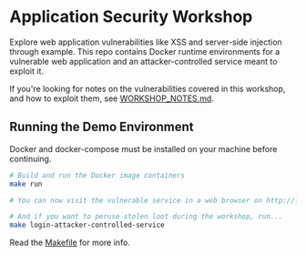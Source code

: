 # Application Security Workshop

Explore web application vulnerabilities like XSS and server-side injection through example. This repo contains Docker runtime environments for a vulnerable web application and an attacker-controlled service meant to exploit it.

If you're looking for notes on the vulnerabilities covered in this workshop, and how to exploit them, see [WORKSHOP_NOTES.md](WORKSHOP_NOTES.md).

## Running the Demo Environment

Docker and docker-compose must be installed on your machine before continuing.

```bash
# Build and run the Docker image containers
make run

# You can now visit the vulnerable service in a web browser on http://localhost:8080

# And if you want to peruse stolen loot during the workshop, run...
make login-attacker-controlled-service
```

Read the [Makefile](Makefile) for more info.
